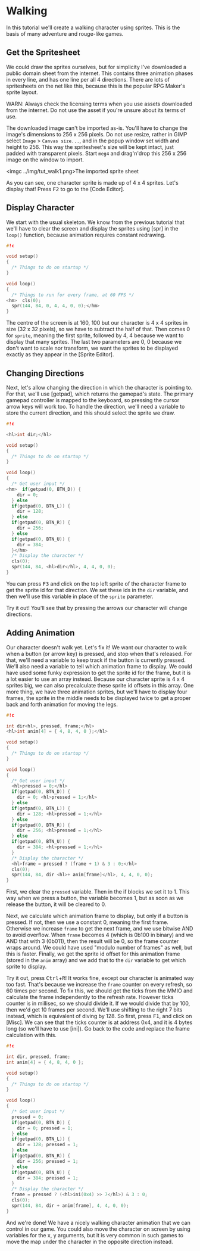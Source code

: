 Walking
=======

In this tutorial we'll create a walking character using sprites. This is the basis of many adventure and rouge-like games.

Get the Spritesheet
-------------------

We could draw the sprites ourselves, but for simplicity I've downloaded a public domain sheet from the internet. This contains
three animation phases in every line, and has one line per all 4 directions. There are lots of spritesheets on the net like this,
because this is the popular RPG Maker's sprite layout.

WARN: Always check the licensing terms when you use assets downloaded from the internet. Do not use the asset if you're
unsure about its terms of use.

The downloaded image can't be imported as-is. You'll have to change the image's dimensions to 256 x 256 pixels. Do not use resize,
rather in GIMP select `Image` > `Canvas size...`, and in the popup window set width and height to 256. This way the spritesheet's
size will be kept intact, just padded with transparent pixels. Start `meg4` and drag'n'drop this 256 x 256 image on the window to
import.

<imgc ../img/tut_walk1.png><fig>The imported sprite sheet</fig>

As you can see, one character sprite is made up of 4 x 4 sprites. Let's display that! Press <kbd>F2</kbd> to go to the [Code Editor].

Display Character
-----------------

We start with the usual skeleton. We know from the previous tutorial that we'll have to clear the screen and display the sprites
using [spr] in the `loop()` function, because animation requires constant redrawing.

```c
#!c

void setup()
{
  /* Things to do on startup */
}

void loop()
{
  /* Things to run for every frame, at 60 FPS */
<hm>  cls(0);
  spr(144, 84, 0, 4, 4, 0, 0);</hm>
}
```

The centre of the screen is at 160, 100 but our character is 4 x 4 sprites in size (32 x 32 pixels), so we have to subtract the
half of that. Then comes 0 for `sprite`, meaning the first sprite, followed by 4, 4 because we want to display that many sprites.
The last two parameters are 0, 0 because we don't want to scale nor transform, we want the sprites to be displayed exactly as they
appear in the [Sprite Editor].

Changing Directions
-------------------

Next, let's allow changing the direction in which the character is pointing to. For that, we'll use [getpad], which returns the
gamepad's state. The primary gamepad controller is mapped to the keyboard, so pressing the cursor arrow keys will work too. To
handle the direction, we'll need a variable to store the current direction, and this should select the sprite we draw.

```c
#!c

<hl>int dir;</hl>

void setup()
{
  /* Things to do on startup */
}

void loop()
{
  /* Get user input */
<hm>  if(getpad(0, BTN_D)) {
    dir = 0;
  } else
  if(getpad(0, BTN_L)) {
    dir = 128;
  } else
  if(getpad(0, BTN_R)) {
    dir = 256;
  } else
  if(getpad(0, BTN_U)) {
    dir = 384;
  }</hm>
  /* Display the character */
  cls(0);
  spr(144, 84, <hl>dir</hl>, 4, 4, 0, 0);
}
```

You can press <kbd>F3</kbd> and click on the top left sprite of the character frame to get the sprite id for that
direction. We set these ids in the `dir` variable, and then we'll use this variable in place of the `sprite` parameter.

Try it out! You'll see that by pressing the arrows our character will change directions.

Adding Animation
----------------

Our character doesn't walk yet. Let's fix it! We want our character to walk when a button (or arrow key) is pressed, and stop
when that's released. For that, we'll need a variable to keep track if the button is currently pressed. We'll also need a variable
to tell which animation frame to display. We could have used some funky expression to get the sprite id for the frame, but it
is a lot easier to use an array instead. Because our character sprite is 4 x 4 sprites big, we can also precalculate these sprite
id offsets in this array. One more thing, we have three animation sprites, but we'll have to display four frames, the sprite in the
middle needs to be displayed twice to get a proper back and forth animation for moving the legs.

```c
#!c

int dir<hl>, pressed, frame;</hl>
<hl>int anim[4] = { 4, 8, 4, 0 };</hl>

void setup()
{
  /* Things to do on startup */
}

void loop()
{
  /* Get user input */
  <hl>pressed = 0;</hl>
  if(getpad(0, BTN_D)) {
    dir = 0; <hl>pressed = 1;</hl>
  } else
  if(getpad(0, BTN_L)) {
    dir = 128; <hl>pressed = 1;</hl>
  } else
  if(getpad(0, BTN_R)) {
    dir = 256; <hl>pressed = 1;</hl>
  } else
  if(getpad(0, BTN_U)) {
    dir = 384; <hl>pressed = 1;</hl>
  }
  /* Display the character */
  <hl>frame = pressed ? (frame + 1) & 3 : 0;</hl>
  cls(0);
  spr(144, 84, dir <hl>+ anim[frame]</hl>, 4, 4, 0, 0);
}
```

First, we clear the `pressed` variable. Then in the if blocks we set it to 1. This way when we press a button, the variable
becomes 1, but as soon as we release the button, it will be cleared to 0.

Next, we calculate which animation frame to display, but only if a button is pressed. If not, then we use a constant 0, meaning
the first frame. Otherwise we increase `frame` to get the next frame, and we use bitwise AND to avoid overflow. When `frame`
becomes 4 (which is 0b100 in binary) and we AND that with 3 (0b011), then the result will be 0, so the frame counter wraps around.
We could have used "modulo number of frames" as well, but this is faster. Finally, we get the sprite id offset for this animation
frame (stored in the `anim` array) and we add that to the `dir` variable to get which sprite to display.

Try it out, press <kbd>Ctrl</kbd>+<kbd>R</kbd>! It works fine, except our character is animated way too fast. That's because we
increase the `frame` counter on every refresh, so 60 times per second. To fix this, we should get the ticks from the MMIO and
calculate the frame independently to the refresh rate. However ticks counter is in millisec, so we should divide it. If we would
divide that by 100, then we'd get 10 frames per second. We'll use shifting to the right 7 bits instead, which is equivalent of
diving by 128. So first, press <kbd>F1</kbd>, and click on [Misc]. We can see that the ticks counter is at address 0x4, and it
is 4 bytes long (so we'll have to use [ini]). Go back to the code and replace the frame calculation with this.

```c
#!c

int dir, pressed, frame;
int anim[4] = { 4, 8, 4, 0 };

void setup()
{
  /* Things to do on startup */
}

void loop()
{
  /* Get user input */
  pressed = 0;
  if(getpad(0, BTN_D)) {
    dir = 0; pressed = 1;
  } else
  if(getpad(0, BTN_L)) {
    dir = 128; pressed = 1;
  } else
  if(getpad(0, BTN_R)) {
    dir = 256; pressed = 1;
  } else
  if(getpad(0, BTN_U)) {
    dir = 384; pressed = 1;
  }
  /* Display the character */
  frame = pressed ? (<hl>ini(0x4) >> 7</hl>) & 3 : 0;
  cls(0);
  spr(144, 84, dir + anim[frame], 4, 4, 0, 0);
}
```

And we're done! We have a nicely walking character animation that we can control in our game. You could also move the character
on screen by using variables for the x, y arguments, but it is very common in such games to move the map under the character in
the opposite direction instead.
